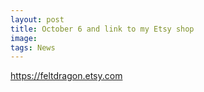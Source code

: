 ```yaml
---
layout: post
title: October 6 and link to my Etsy shop
image:  
tags: News
---
```

 https://feltdragon.etsy.com
